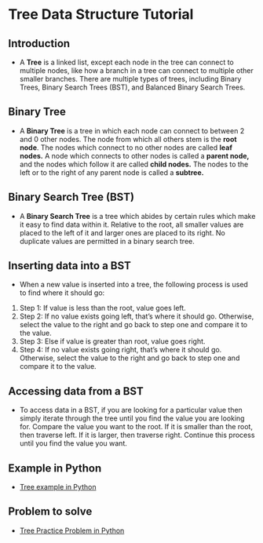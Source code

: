 # Tree Data Structure Tutorial
## Introduction
- A **Tree** is a linked list, except each node in the tree can connect to multiple nodes, like how a branch in a tree can connect to multiple other smaller branches. There are multiple types of trees, including Binary Trees, Binary Search Trees (BST), and Balanced Binary Search Trees.
## Binary Tree
- A **Binary Tree** is a tree in which each node can connect to between 2 and 0 other nodes. The node from which all others stem is the **root node**. The nodes which connect to no other nodes are called **leaf nodes.** A node which connects to other nodes is called a **parent node,** and the nodes which follow it are called **child nodes.** The nodes to the left or to the right of any parent node is called a **subtree.**

## Binary Search Tree (BST)
- A **Binary Search Tree** is a tree which abides by certain rules which make it easy to find data within it. Relative to the root, all smaller values are placed to the left of it and larger ones are placed to its right. No duplicate values are permitted in a binary search tree. 

## Inserting data into a BST
- When a new value is inserted into a tree, the following process is used to find where it should go:
1. Step 1: If value is less than the root, value goes left.
2. Step 2: If no value exists going left, that’s where it should go. Otherwise, select the value to the right and go back to step one and compare it to the value.
3. Step 3: Else if value is greater than root, value goes right. 
4. Step 4: If no value exists going right, that’s where it should go. Otherwise, select the value to the right and go back to step one and compare it to the value.

## Accessing data from a BST
- To access data in a BST, if you are looking for a particular value then simply iterate through the tree until you find the value you are looking for. Compare the value you want to the root. If it is smaller than the root, then traverse left. If it is larger, then traverse right. Continue this process until you find the value you want.

## Example in Python
- [Tree example in Python](https://github.com/gib-student/Data-Structures-Tutorial/blob/master/Final%20Project/python%20files/Tree/tree_tutorial.py)

## Problem to solve
- [Tree Practice Problem in Python](https://github.com/gib-student/Data-Structures-Tutorial/blob/master/Final%20Project/python%20files/Tree/tree_problem.py)